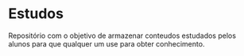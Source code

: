 # Estudos
Repositório com o objetivo de armazenar conteudos estudados pelos alunos para que qualquer um use para obter conhecimento.
